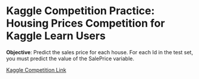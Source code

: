 # Kaggle Competition Practice: Housing Prices Competition for Kaggle Learn Users

**Objective**: Predict the sales price for each house. For each Id in the test set, you must predict the value of the SalePrice variable. 

[Kaggle Competition Link](https://www.kaggle.com/c/home-data-for-ml-course/overview/description)